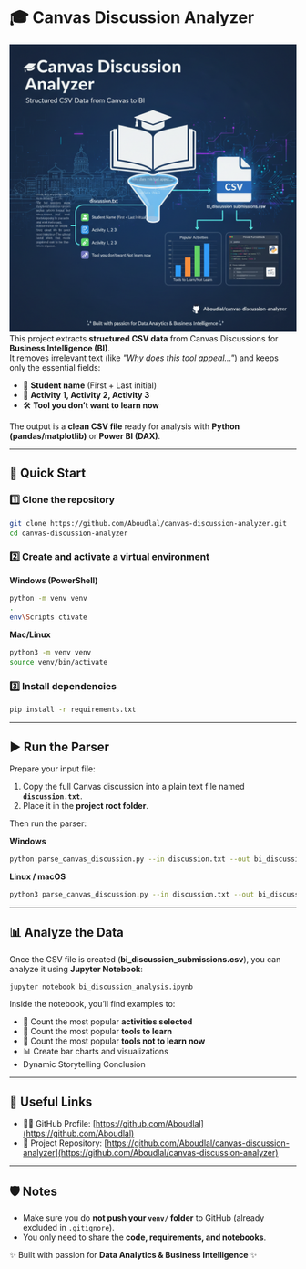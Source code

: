# 🎓 Canvas Discussion Analyzer
![Discussion Analysis](images/plot.png)
This project extracts **structured CSV data** from Canvas Discussions for **Business Intelligence (BI)**.  
It removes irrelevant text (like *"Why does this tool appeal..."*) and keeps only the essential fields:

- 👤 **Student name** (First + Last initial)  
- 📝 **Activity 1, Activity 2, Activity 3**  
- 🛠️ **Tool you don’t want to learn now**  

The output is a **clean CSV file** ready for analysis with **Python (pandas/matplotlib)** or **Power BI (DAX)**.

---

## 🚀 Quick Start

### 1️⃣ Clone the repository
```bash
git clone https://github.com/Aboudlal/canvas-discussion-analyzer.git
cd canvas-discussion-analyzer
```

### 2️⃣ Create and activate a virtual environment

**Windows (PowerShell)**
```bash
python -m venv venv
.
env\Scripts ctivate
```

**Mac/Linux**
```bash
python3 -m venv venv
source venv/bin/activate
```

### 3️⃣ Install dependencies
```bash
pip install -r requirements.txt
```

---

## ▶️ Run the Parser

Prepare your input file:

1. Copy the full Canvas discussion into a plain text file named **`discussion.txt`**.  
2. Place it in the **project root folder**.  

Then run the parser:

**Windows**
```bash
python parse_canvas_discussion.py --in discussion.txt --out bi_discussion_submissions.csv
```

**Linux / macOS**
```bash
python3 parse_canvas_discussion.py --in discussion.txt --out bi_discussion_submissions.csv
```

---

## 📊 Analyze the Data

Once the CSV file is created (**bi_discussion_submissions.csv**), you can analyze it using **Jupyter Notebook**:

```bash
jupyter notebook bi_discussion_analysis.ipynb
```

Inside the notebook, you’ll find examples to:
- 📌 Count the most popular **activities selected**  
- 📌 Count the most popular **tools to learn**
- 📌 Count the most popular **tools not to learn now**  
- 📊 Create bar charts and visualizations
- Dynamic Storytelling Conclusion

---

## 🔗 Useful Links

- 👨‍💻 GitHub Profile: [https://github.com/Aboudlal](https://github.com/Aboudlal)  
- 📂 Project Repository: [https://github.com/Aboudlal/canvas-discussion-analyzer](https://github.com/Aboudlal/canvas-discussion-analyzer)  

---

## 🛡️ Notes

- Make sure you do **not push your `venv/` folder** to GitHub (already excluded in `.gitignore`).  
- You only need to share the **code, requirements, and notebooks**.  

✨ Built with passion for **Data Analytics & Business Intelligence** ✨
